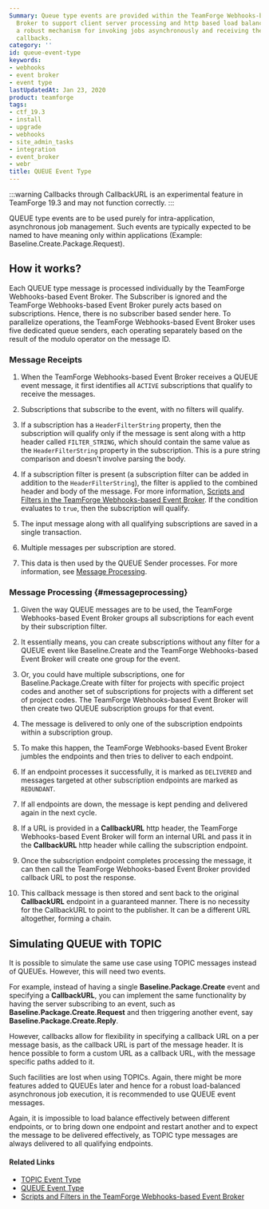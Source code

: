 ```yaml
---
Summary: Queue type events are provided within the TeamForge Webhooks-based Event
  Broker to support client server processing and http based load balancing. It provides
  a robust mechanism for invoking jobs asynchronously and receiving the response through
  callbacks.
category: ''
id: queue-event-type
keywords:
- webhooks
- event broker
- event type
lastUpdatedAt: Jan 23, 2020
product: teamforge
tags:
- ctf_19.3
- install
- upgrade
- webhooks
- site_admin_tasks
- integration
- event_broker
- webr
title: QUEUE Event Type
---
```



:::warning
Callbacks through CallbackURL is an experimental feature in TeamForge 19.3 and may not function correctly.
:::

QUEUE type events are to be used purely for intra-application, asynchronous job management. Such events are typically expected to be named to have meaning only within applications (Example: Baseline.Create.Package.Request).

## How it works?

Each QUEUE type message is processed individually by the TeamForge Webhooks-based Event Broker. The Subscriber is ignored and the TeamForge Webhooks-based Event Broker purely acts based on subscriptions. Hence, there is no subscriber based sender here. To parallelize operations, the TeamForge Webhooks-based Event Broker uses five dedicated queue senders, each operating separately based on the result of the modulo operator on the message ID.

### Message Receipts

1. When the TeamForge Webhooks-based Event Broker receives a QUEUE event message, it first identifies all `ACTIVE` subscriptions that qualify to receive the messages.

2. Subscriptions that subscribe to the event, with no filters will qualify.

3. If a subscription has a `HeaderFilterString` property, then the subscription will qualify only if the message is sent along with a http header called `FILTER_STRING`, which should contain the same value as the `HeaderFilterString` property in the subscription. This is a pure string comparison and doesn't involve parsing the body.

4. If a subscription filter is present (a subscription filter can be added in addition to the `HeaderFilterString`), the filter is applied to the combined header and body of the message.  For more information, [Scripts and Filters in the TeamForge Webhooks-based Event Broker](../WEBRPages/scripts_filters). If the condition evaluates to `true`, then the subscription will qualify.

5. The input message along with all qualifying subscriptions are saved in a single transaction.

6. Multiple messages per subscription are stored.

7. This data is then used by the QUEUE Sender processes. For more information, see [Message Processing](../WEBRPages/queue-event-type.html#messageprocessing).

### Message Processing {#messageprocessing}

1. Given the way QUEUE messages are to be used, the TeamForge Webhooks-based Event Broker groups all subscriptions for each event by their subscription filter.

2. It essentially means, you can create subscriptions without any filter for a QUEUE event like Baseline.Create and the TeamForge Webhooks-based Event Broker will create one group for the event.

3. Or, you could have multiple subscriptions, one for Baseline.Package.Create with filter for projects with specific project codes and another set of subscriptions for projects with a different set of project codes. The TeamForge Webhooks-based Event Broker will then create two QUEUE subscription groups for that event.

4. The message is delivered to only one of the subscription endpoints within a subscription group. 

5. To make this happen, the TeamForge Webhooks-based Event Broker jumbles the endpoints and then tries to deliver to each endpoint.

6. If an endpoint processes it successfully, it is marked as `DELIVERED` and messages targeted at other subscription endpoints are marked as `REDUNDANT`.

7. If all endpoints are down, the message is kept pending and delivered again in the next cycle.

8. If a URL is provided in a **CallbackURL** http header, the TeamForge Webhooks-based Event Broker will form an internal URL and pass it in the **CallbackURL** http header while calling the subscription endpoint.

9. Once the subscription endpoint completes processing the message, it can then call the TeamForge Webhooks-based Event Broker provided callback URL to post the response.

10. This callback message is then stored and sent back to the original **CallbackURL** endpoint in a guaranteed manner. There is no necessity for the CallbackURL to point to the publisher. It can be a different URL altogether, forming a chain.

## Simulating QUEUE with TOPIC

It is possible to simulate the same use case using TOPIC messages instead of QUEUEs. However, this will need two events.

For example, instead of having a single **Baseline.Package.Create** event and specifying a **CallbackURL**, you can implement the same functionality by having the server subscribing to an event, such as **Baseline.Package.Create.Request** and then triggering another event, say **Baseline.Package.Create.Reply**.

However, callbacks allow for flexibility in specifying a callback URL on a per message basis, as the callback URL is part of the message header. It is hence possible to form a custom URL as a callback URL, with the message specific paths added to it.

Such facilities are lost when using TOPICs. Again, there might be more features added to QUEUEs later and hence for a robust load-balanced asynchronous job execution, it is recommended to use QUEUE event messages.

Again, it is impossible to load balance effectively between different endpoints, or to bring down one endpoint and restart another and to expect the message to be delivered effectively, as TOPIC type messages are always delivered to all qualifying endpoints.


#### Related Links

* [TOPIC Event Type](../WEBRPages/topic-event-type)
* [QUEUE Event Type](../WEBRPages/queue-event-type)
* [Scripts and Filters in the TeamForge Webhooks-based Event Broker](../WEBRPages/scripts_filters)


